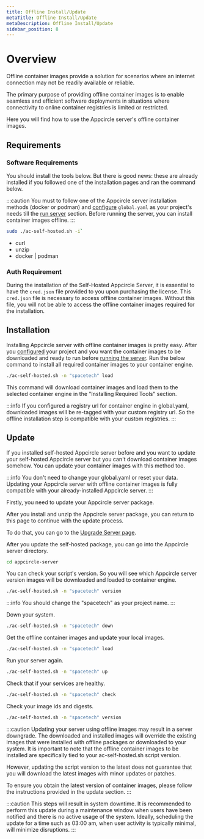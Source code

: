 ```yaml
---
title: Offline Install/Update
metaTitle: Offline Install/Update
metaDescription: Offline Install/Update
sidebar_position: 8
---
```


# Overview

Offline container images provide a solution for scenarios where an internet connection may not be readily available or reliable.

The primary purpose of providing offline container images is to enable seamless and efficient software deployments in situations where connectivity to online container registries is limited or restricted.

Here you will find how to use the Appcircle server's offline container images.

## Requirements

### Software Requirements

You should install the tools below. But there is good news: these are already installed if you followed one of the installation pages and ran the command below.

:::caution
You must to follow one of the Appcircle server installation methods (docker or podman) and [configure](../install-server/docker.md#3-configure) `global.yaml` as your project's needs till the [run server](../install-server/docker.md#5-run-server) section.
Before running the server, you can install container images offline.
:::

```bash
sudo ./ac-self-hosted.sh -i`
```

- curl
- unzip
- docker | podman

### Auth Requirement

During the installation of the Self-Hosted Appcircle Server, it is essential to have the `cred.json` file provided to you upon purchasing the license.
This `cred.json` file is necessary to access offline container images.
Without this file, you will not be able to access the offline container images required for the installation.

## Installation

Installing Appcircle server with offline container images is pretty easy.
After you [configured](../install-server/docker.md#3-configure) your project and you want the container images to be downloaded and ready to run before [running the server](../install-server/docker.md#5-run-server).
Run the below command to install all required container images to your container engine.

```bash
./ac-self-hosted.sh -n "spacetech" load
```

This command will download container images and load them to the selected container engine in the "Installing Required Tools" section.

:::info
If you configured a registry url for container engine in global.yaml, downloaded images will be re-tagged with your custom registry url.
So the offline installation step is compatible with your custom registries.
:::

## Update

If you installed self-hosted Appcircle server before and you want to update your self-hosted Appcircle server but you can't download container images somehow.
You can update your container images with this method too.

:::info
You don't need to change your global.yaml or reset your data.
Updating your Appcircle server with offline container images is fully compatible with your already-installed Appcircle server.
:::

Firstly, you need to update your Appcircle server package.

After you install and unzip the Appcircle server package, you can return to this page to continue with the update process.

To do that, you can go to the [Upgrade Server page](../update#1-download-latest).

After you update the self-hosted package, you can go into the Appcircle server directory.

```bash
cd appcircle-server
```

You can check your script's version.
So you will see which Appcircle server version images will be downloaded and loaded to container engine.

```bash
./ac-self-hosted.sh -n "spacetech" version
```

:::info
You should change the "spacetech" as your project name.
:::

Down your system.

```bash
./ac-self-hosted.sh -n "spacetech" down
```

Get the offline container images and update your local images.

```bash
./ac-self-hosted.sh -n "spacetech" load
```

Run your server again.

```bash
./ac-self-hosted.sh -n "spacetech" up
```

Check that if your services are healthy.

```bash
./ac-self-hosted.sh -n "spacetech" check
```

Check your image ids and digests.

```bash
./ac-self-hosted.sh -n "spacetech" version
```

:::caution
Updating your server using offline images may result in a server downgrade.
The downloaded and installed images will override the existing images that were installed with offline packages or downloaded to your system.
It is important to note that the offline container images to be installed are specifically tied to your ac-self-hosted.sh script version.

However, updating the script version to the latest does not guarantee that you will download the latest images with minor updates or patches.

To ensure you obtain the latest version of container images, please follow the instructions provided in the update section.
:::

:::caution
This steps will result in system downtime.
It is recommended to perform this update during a maintenance window when users have been notified and there is no active usage of the system.
Ideally, scheduling the update for a time such as 03:00 am, when user activity is typically minimal, will minimize disruptions.
:::
